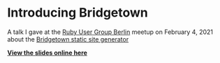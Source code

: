 # Introducing Bridgetown 

A talk I gave at the [Ruby User Group Berlin](https://www.rug-b.de) meetup on February 4, 2021 about the [Bridgetown static site generator](https://www.bridgetownrb.com)

**[View the slides online here](https://rug-b-bridgetown.vercel.app)**
